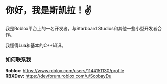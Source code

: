 <h1>你好，我是斯凯拉！✌</h1>

我是Roblox平台上的一名开发者，与Starboard Studios和其他一些小型开发者合作。

我懂得Lua和基本的C++知识。

<h3>如何联系我</h3>

**Roblox:** https://www.roblox.com/users/1144151130/profile <br/>
**RBXDev:** https://devforum.roblox.com/u/ScobayDu <br/>
